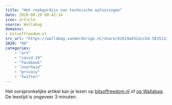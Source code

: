 ```yaml
---
title: "Het rookgordijn van technische oplossingen"
date: 2020-08-20 08:42:14
icon: article
source: Wallabag
domains:
- bitsoffreedom.nl
src_url: "https://wallabag.sanderdorigo.nl/share/62619a032accb4.58351326"
2020: "08"
categories:
    - "art"
    - "covid-19"
    - "facebook"
    - "overheid"
    - "privacy"
    - "twitter"
---
```

Het oorspronkelijke artikel kan je lezen op [bitsoffreedom.nl](https://www.bitsoffreedom.nl/2020/06/03/het-rookgordijn-van-technische-oplossingen/) of [op Wallabag](https://wallabag.sanderdorigo.nl/share/62619a032accb4.58351326). De leestijd is ongeveer 3 minuten.